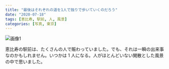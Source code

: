 ```yaml
---
title: "最後はそれぞれの道を1人で独りで歩いていくのだろう"
date: "2020-07-18"
tags: [恵比寿, 駅前, 人, 風景]
categories: [写真, 東京]
---
```


![画像1](https://assets.st-note.com/img/1595045104330-JNh4mcAAlt.jpg)

恵比寿の駅前は、たくさんの人で賑わっていました。でも、それは一瞬の出来事なのかもしれません。いつかは 1 人になる。人がほとんどいない閑散とした風景の中で思いました。
